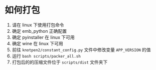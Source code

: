 # 如何打包

1. 请在 linux 下使用打包命令
2. 确定 emb_python 正确配置
3. 确定 pyinstaller 在 linux 下可用
4. 确定 wine 在 linux 下可用
5. 前往 `knotpen2/constant_config.py` 文件中修改变量 `APP_VERSION` 的值
6. 运行 `bash scripts/packer_all.sh`
7. 打包后的的压缩文件位于 `scripts/dist` 文件夹下
